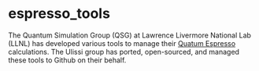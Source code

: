 # espresso_tools
The Quantum Simulation Group (QSG) at Lawrence Livermore National Lab (LLNL) has developed various tools to manage their [Quatum Espresso](https://www.quantum-espresso.org/) calculations. The Ulissi group has ported, open-sourced, and managed these tools to Github on their behalf.
